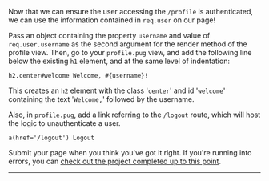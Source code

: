 <div class="challenge-instructions"><div><section id="description">
<p>Now that we can ensure the user accessing the <code>/profile</code> is authenticated, we can use the information contained in <code>req.user</code> on our page!</p>
<p>Pass an object containing the property <code>username</code> and value of <code>req.user.username</code> as the second argument for the render method of the profile view. Then, go to your <code>profile.pug</code> view, and add the following line below the existing <code>h1</code> element, and at the same level of indentation:</p>
<pre class="language-pug" tabindex="0"><code class="language-pug">h2.center#welcome Welcome, #{username}!
</code></pre>
<p>This creates an <code>h2</code> element with the class '<code>center</code>' and id '<code>welcome</code>' containing the text '<code>Welcome,</code>' followed by the username.</p>
<p>Also, in <code>profile.pug</code>, add a link referring to the <code>/logout</code> route, which will host the logic to unauthenticate a user.</p>
<pre class="language-pug" tabindex="0"><code class="language-pug">a(href='/logout') Logout
</code></pre>
<p>Submit your page when you think you've got it right. If you're running into errors, you can <a href="https://gist.github.com/camperbot/136b3ad611cc80b41cab6f74bb460f6a" rel="noopener noreferrer nofollow" target="_blank">check out the project completed up to this point</a>.</p>
</section></div><hr/></div>